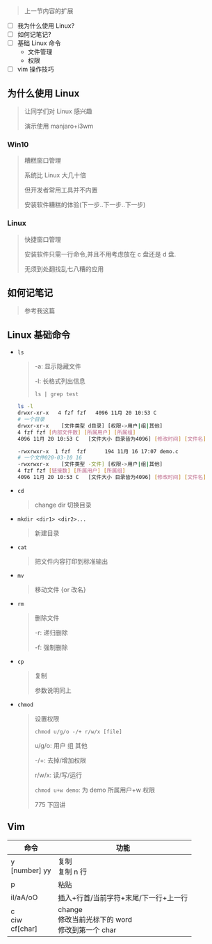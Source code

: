 <!--
title: 02-第二节课
sort:
-->

> 上一节内容的扩展

- [ ] 我为什么使用 Linux?
- [ ] 如何记笔记?
- [ ] 基础 Linux 命令
  - 文件管理
  - 权限
- [ ] vim 操作技巧

## 为什么使用 Linux

> 让同学们对 Linux 感兴趣
>
> 演示使用 manjaro+i3wm

### Win10

> 糟糕窗口管理
>
> 系统比 Linux 大几十倍
>
> 但开发者常用工具并不内置
>
> 安装软件糟糕的体验(下一步..下一步..下一步)

### Linux

> 快捷窗口管理
>
> 安装软件只需一行命令,并且不用考虑放在 c 盘还是 d 盘.
>
> 无须到处翻找乱七八糟的应用

## 如何记笔记

> 参考我这篇

## Linux 基础命令

- `ls`

  > -a: 显示隐藏文件
  >
  > -l: 长格式列出信息
  >
  > `ls | grep test`

  ```bash
  ls -l
  drwxr-xr-x   4 fzf fzf   4096 11月 20 10:53 C
  # 一个目录
  drwxr-xr-x	[文件类型 d目录] [权限->用户|组|其他]
  4 fzf fzf	[内部文件数] [所属用户] [所属组]
  4096 11月 20 10:53 C	[文件大小 目录皆为4096] [修改时间] [文件名]

  -rwxrwxr-x  1 fzf  fzf      194 11月 16 17:07 demo.c
  # 一个文件020-03-10 16
  -rwxrwxr-x	[文件类型 -文件] [权限->用户|组|其他]
  4 fzf fzf	[链接数] [所属用户] [所属组]
  4096 11月 20 10:53 C	[文件大小 目录皆为4096] [修改时间] [文件名]
  ```

- `cd`

  > change dir 切换目录

- `mkdir <dir1> <dir2>...`

  > 新建目录

- `cat`

  > 把文件内容打印到标准输出

- `mv`

  > 移动文件 {or 改名}

- `rm`

  > 删除文件
  >
  > -r: 递归删除
  >
  > -f: 强制删除

- `cp`

  > 复制
  >
  > 参数说明同上

- `chmod`

  > 设置权限
  >
  > `chmod u/g/o -/+ r/w/x [file]`
  >
  > u/g/o: 用户 组 其他
  >
  > -/+: 去掉/增加权限
  >
  > r/w/x: 读/写/运行
  >
  > `chmod u+w demo`: 为 demo 所属用户+w 权限
  >
  > 775 下回讲

## Vim

| 命令                     | 功能                                                     |
| ------------------------ | -------------------------------------------------------- |
| y<br />[number] yy       | 复制<br />复制 n 行                                      |
| p                        | 粘贴                                                     |
| iI/aA/oO                 | 插入+行首/当前字符+末尾/下一行+上一行                    |
| c<br />ciw<br />cf[char] | change<br />修改当前光标下的 word<br />修改到第一个 char |
